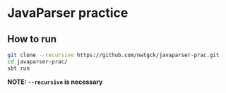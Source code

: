# JavaParser practice

## How to run

```bash
git clone --recursive https://github.com/nwtgck/javaparser-prac.git
cd javaparser-prac/
sbt run
```


**NOTE: `--recursive` is necessary**
